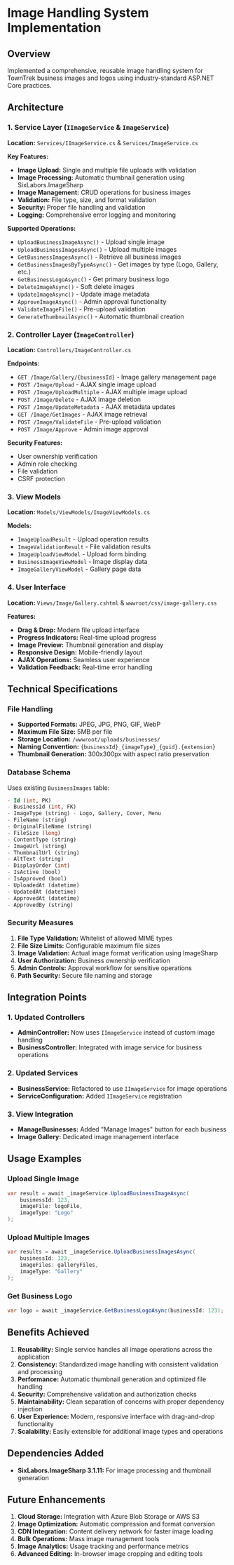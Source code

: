# Image Handling System Implementation

## Overview
Implemented a comprehensive, reusable image handling system for TownTrek business images and logos using industry-standard ASP.NET Core practices.

## Architecture

### 1. Service Layer (`IImageService` & `ImageService`)
**Location:** `Services/IImageService.cs` & `Services/ImageService.cs`

**Key Features:**
- **Image Upload:** Single and multiple file uploads with validation
- **Image Processing:** Automatic thumbnail generation using SixLabors.ImageSharp
- **Image Management:** CRUD operations for business images
- **Validation:** File type, size, and format validation
- **Security:** Proper file handling and validation
- **Logging:** Comprehensive error logging and monitoring

**Supported Operations:**
- `UploadBusinessImageAsync()` - Upload single image
- `UploadBusinessImagesAsync()` - Upload multiple images
- `GetBusinessImagesAsync()` - Retrieve all business images
- `GetBusinessImagesByTypeAsync()` - Get images by type (Logo, Gallery, etc.)
- `GetBusinessLogoAsync()` - Get primary business logo
- `DeleteImageAsync()` - Soft delete images
- `UpdateImageAsync()` - Update image metadata
- `ApproveImageAsync()` - Admin approval functionality
- `ValidateImageFile()` - Pre-upload validation
- `GenerateThumbnailAsync()` - Automatic thumbnail creation

### 2. Controller Layer (`ImageController`)
**Location:** `Controllers/ImageController.cs`

**Endpoints:**
- `GET /Image/Gallery/{businessId}` - Image gallery management page
- `POST /Image/Upload` - AJAX single image upload
- `POST /Image/UploadMultiple` - AJAX multiple image upload
- `POST /Image/Delete` - AJAX image deletion
- `POST /Image/UpdateMetadata` - AJAX metadata updates
- `GET /Image/GetImages` - AJAX image retrieval
- `POST /Image/ValidateFile` - Pre-upload validation
- `POST /Image/Approve` - Admin image approval

**Security Features:**
- User ownership verification
- Admin role checking
- File validation
- CSRF protection

### 3. View Models
**Location:** `Models/ViewModels/ImageViewModels.cs`

**Models:**
- `ImageUploadResult` - Upload operation results
- `ImageValidationResult` - File validation results
- `ImageUploadViewModel` - Upload form binding
- `BusinessImageViewModel` - Image display data
- `ImageGalleryViewModel` - Gallery page data

### 4. User Interface
**Location:** `Views/Image/Gallery.cshtml` & `wwwroot/css/image-gallery.css`

**Features:**
- **Drag & Drop:** Modern file upload interface
- **Progress Indicators:** Real-time upload progress
- **Image Preview:** Thumbnail generation and display
- **Responsive Design:** Mobile-friendly layout
- **AJAX Operations:** Seamless user experience
- **Validation Feedback:** Real-time error handling

## Technical Specifications

### File Handling
- **Supported Formats:** JPEG, JPG, PNG, GIF, WebP
- **Maximum File Size:** 5MB per file
- **Storage Location:** `/wwwroot/uploads/businesses/`
- **Naming Convention:** `{businessId}_{imageType}_{guid}.{extension}`
- **Thumbnail Generation:** 300x300px with aspect ratio preservation

### Database Schema
Uses existing `BusinessImages` table:
```sql
- Id (int, PK)
- BusinessId (int, FK)
- ImageType (string) - Logo, Gallery, Cover, Menu
- FileName (string)
- OriginalFileName (string)
- FileSize (long)
- ContentType (string)
- ImageUrl (string)
- ThumbnailUrl (string)
- AltText (string)
- DisplayOrder (int)
- IsActive (bool)
- IsApproved (bool)
- UploadedAt (datetime)
- UpdatedAt (datetime)
- ApprovedAt (datetime)
- ApprovedBy (string)
```

### Security Measures
1. **File Type Validation:** Whitelist of allowed MIME types
2. **File Size Limits:** Configurable maximum file sizes
3. **Image Validation:** Actual image format verification using ImageSharp
4. **User Authorization:** Business ownership verification
5. **Admin Controls:** Approval workflow for sensitive operations
6. **Path Security:** Secure file naming and storage

## Integration Points

### 1. Updated Controllers
- **AdminController:** Now uses `IImageService` instead of custom image handling
- **BusinessController:** Integrated with image service for business operations

### 2. Updated Services
- **BusinessService:** Refactored to use `IImageService` for image operations
- **ServiceConfiguration:** Added `IImageService` registration

### 3. View Integration
- **ManageBusinesses:** Added "Manage Images" button for each business
- **Image Gallery:** Dedicated image management interface

## Usage Examples

### Upload Single Image
```csharp
var result = await _imageService.UploadBusinessImageAsync(
    businessId: 123,
    imageFile: logoFile,
    imageType: "Logo"
);
```

### Upload Multiple Images
```csharp
var results = await _imageService.UploadBusinessImagesAsync(
    businessId: 123,
    imageFiles: galleryFiles,
    imageType: "Gallery"
);
```

### Get Business Logo
```csharp
var logo = await _imageService.GetBusinessLogoAsync(businessId: 123);
```

## Benefits Achieved

1. **Reusability:** Single service handles all image operations across the application
2. **Consistency:** Standardized image handling with consistent validation and processing
3. **Performance:** Automatic thumbnail generation and optimized file handling
4. **Security:** Comprehensive validation and authorization checks
5. **Maintainability:** Clean separation of concerns with proper dependency injection
6. **User Experience:** Modern, responsive interface with drag-and-drop functionality
7. **Scalability:** Easily extensible for additional image types and operations

## Dependencies Added
- **SixLabors.ImageSharp 3.1.11:** For image processing and thumbnail generation

## Future Enhancements
1. **Cloud Storage:** Integration with Azure Blob Storage or AWS S3
2. **Image Optimization:** Automatic compression and format conversion
3. **CDN Integration:** Content delivery network for faster image loading
4. **Bulk Operations:** Mass image management tools
5. **Image Analytics:** Usage tracking and performance metrics
6. **Advanced Editing:** In-browser image cropping and editing tools